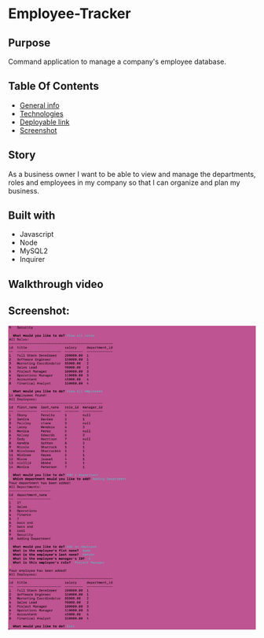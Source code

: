 # Employee-Tracker

## Purpose 
Command application to manage a company's employee database. 

## Table Of Contents
* [General info](#story)
* [Technologies](#built-with)
* [Deployable link](#deployable-link) 
* [Screenshot](#screenshot)

## Story
As a business owner I want to be able to view and manage the departments, roles and employees in my company so that I can organize and plan my business.



## Built with
* Javascript 
* Node
* MySQL2
* Inquirer


## Walkthrough video



## Screenshot:
![screenshot](/assets/employeescreenshot.png)


